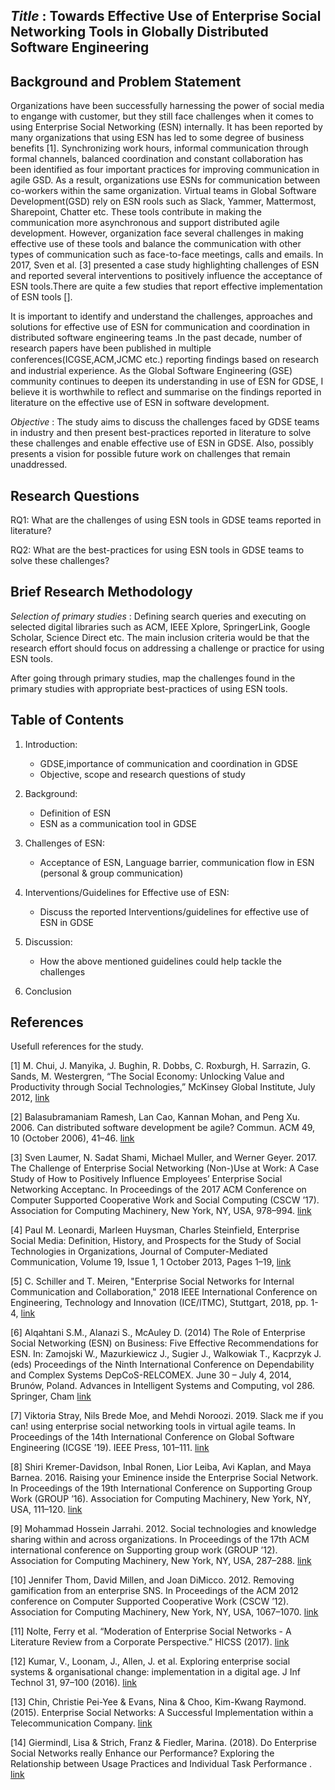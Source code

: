 ## *Title* : Towards Effective Use of Enterprise Social Networking Tools in Globally Distributed Software Engineering

## Background and Problem Statement

Organizations have been successfully harnessing the power of social media to engange with customer, but they still face challenges when it comes to using Enterprise Social Networking (ESN) internally. It has been reported by many organizations that using ESN has led to some degree of business benefits [1]. Synchronizing work hours, informal communication through formal channels, balanced coordination and constant collaboration has been identified as four important practices for improving communication in agile GSD. As a result, organizations use ESNs for communication between co-workers within the same organization. Virtual teams in Global Software Development(GSD) rely on ESN rools such as Slack, Yammer, Mattermost, Sharepoint, Chatter etc. These tools contribute in making the communication more asynchronous and support distributed agile development. However, organization face several challenges in making effective use of these tools and balance the communication with other types of communication such as face-to-face meetings, calls and emails. In 2017, Sven et al. [3] presented a case study highlighting challenges of ESN and reported several interventions to positively influence the acceptance of ESN tools.There are quite a few studies that report effective implementation of ESN tools [].

It is important to identify and understand the challenges, approaches and solutions for effective use of ESN for communication and coordination in distributed software engineering teams .In the past decade, number of research papers have been published in multiple conferences(ICGSE,ACM,JCMC etc.) reporting ﬁndings based on research and industrial experience. As the Global Software Engineering (GSE) community continues to deepen its understanding in use of ESN for GDSE, I believe it is worthwhile to reflect and summarise on the findings reported in literature on the effective use of ESN in software development.

*Objective* : The study aims to discuss the challenges faced by GDSE teams in industry and then present best-practices reported in literature to solve these challenges and enable effective use of ESN in GDSE. Also, possibly presents a vision for possible future work on challenges that remain unaddressed.

## Research Questions

RQ1: What are the challenges of using ESN tools in GDSE teams reported in literature?

RQ2: What are the best-practices for using ESN tools in GDSE teams to solve these challenges?

## Brief Research Methodology

*Selection of primary studies* : Defining search queries and executing on selected digital libraries such as ACM, IEEE Xplore, SpringerLink, Google Scholar, Science Direct etc. The main inclusion criteria would be that the research effort should focus on addressing a challenge or practice for using ESN tools. 

After going through primary studies, map the challenges found in the primary studies with appropriate best-practices of using ESN tools. 

## Table of Contents

1) Introduction:
   - GDSE,importance of communication and coordination in GDSE
   - Objective, scope and research questions of study
   
2) Background:
   -  Definition of ESN
   - ESN as a communication tool in GDSE
   
3) Challenges of ESN:
   - Acceptance of ESN, Language barrier, communication flow in ESN (personal & group communication)
   
4) Interventions/Guidelines for Effective use of ESN:
   - Discuss the reported Interventions/guidelines for effective use of ESN in GDSE

5)  Discussion: 
    - How the above mentioned guidelines could help tackle the challenges

6)  Conclusion


## References

Usefull references for the study.

[1] M. Chui, J. Manyika, J. Bughin, R. Dobbs, C. Roxburgh, H. Sarrazin, G. Sands, M. Westergren, “The Social Economy: Unlocking Value and Productivity through Social Technologies,” McKinsey Global Institute, July 2012, [link](http://www.mckinsey.com/insights/high_tech_telecoms_internet/the_social_economy)

[2] Balasubramaniam Ramesh, Lan Cao, Kannan Mohan, and Peng Xu. 2006. Can distributed software development be agile? Commun. ACM 49, 10 (October 2006), 41–46. [link](https://doi.org/10.1145/1164394.1164418)

[3] Sven Laumer, N. Sadat Shami, Michael Muller, and Werner Geyer. 2017. The Challenge of Enterprise Social Networking (Non-)Use at Work: A Case Study of How to Positively Influence Employees’ Enterprise Social Networking Acceptanc. In Proceedings of the 2017 ACM Conference on Computer Supported Cooperative Work and Social Computing (CSCW ’17). Association for Computing Machinery, New York, NY, USA, 978–994. [link](https://doi.org/10.1145/2998181.2998309)
  
[4] Paul M. Leonardi, Marleen Huysman, Charles Steinfield, Enterprise Social Media: Definition, History, and Prospects for the Study of Social Technologies in Organizations, Journal of Computer-Mediated Communication, Volume 19, Issue 1, 1 October 2013, Pages 1–19, [link](https://doi.org/10.1111/jcc4.12029)

[5] C. Schiller and T. Meiren, "Enterprise Social Networks for Internal Communication and Collaboration," 2018 IEEE International Conference on Engineering, Technology and Innovation (ICE/ITMC), Stuttgart, 2018, pp. 1-4, [link](https://ieeexplore.ieee.org/abstract/document/8436337)

[6] Alqahtani S.M., Alanazi S., McAuley D. (2014) The Role of Enterprise Social Networking (ESN) on Business: Five Effective Recommendations for ESN. In: Zamojski W., Mazurkiewicz J., Sugier J., Walkowiak T., Kacprzyk J. (eds) Proceedings of the Ninth International Conference on Dependability and Complex Systems DepCoS-RELCOMEX. June 30 – July 4, 2014, Brunów, Poland. Advances in Intelligent Systems and Computing, vol 286. Springer, Cham [link](https://doi.org/10.1007/978-3-319-07013-1_3)

[7] Viktoria Stray, Nils Brede Moe, and Mehdi Noroozi. 2019. Slack me if you can! using enterprise social networking tools in virtual agile teams. In Proceedings of the 14th International Conference on Global Software Engineering (ICGSE ’19). IEEE Press, 101–111. [link](https://doi.org/10.1109/ICGSE.2019.00031)

[8] Shiri Kremer-Davidson, Inbal Ronen, Lior Leiba, Avi Kaplan, and Maya Barnea. 2016. Raising your Eminence inside the Enterprise Social Network. In Proceedings of the 19th International Conference on Supporting Group Work (GROUP ’16). Association for Computing Machinery, New York, NY, USA, 111–120. [link](https://doi.org/10.1145/2957276.2957281)

[9] Mohammad Hossein Jarrahi. 2012. Social technologies and knowledge sharing within and across organizations. In Proceedings of the 17th ACM international conference on Supporting group work (GROUP ’12). Association for Computing Machinery, New York, NY, USA, 287–288. [link](https://doi.org/10.1145/2389176.2389222)

[10] Jennifer Thom, David Millen, and Joan DiMicco. 2012. Removing gamification from an enterprise SNS. In Proceedings of the ACM 2012 conference on Computer Supported Cooperative Work (CSCW ’12). Association for Computing Machinery, New York, NY, USA, 1067–1070. [link](https://doi.org/10.1145/2145204.2145362)

[11] Nolte, Ferry et al. “Moderation of Enterprise Social Networks - A Literature Review from a Corporate Perspective.” HICSS (2017). [link](https://scholarspace.manoa.hawaii.edu/handle/10125/41392)

[12] Kumar, V., Loonam, J., Allen, J. et al. Exploring enterprise social systems & organisational change: implementation in a digital age. J Inf Technol 31, 97–100 (2016). [link](https://doi.org/10.1057/jit.2016.13)

[13] Chin, Christie Pei-Yee & Evans, Nina & Choo, Kim-Kwang Raymond. (2015). Enterprise Social Networks: A Successful Implementation within a Telecommunication Company. [link](https://aisel.aisnet.org/amcis2015/SocialComputing/GeneralPresentations/4/)

[14] Giermindl, Lisa & Strich, Franz & Fiedler, Marina. (2018). Do Enterprise Social Networks really Enhance our Performance? Exploring the Relationship between Usage Practices and Individual Task Performance . [link](https://aisel.aisnet.org/icis2018/social/Presentations/28/)
